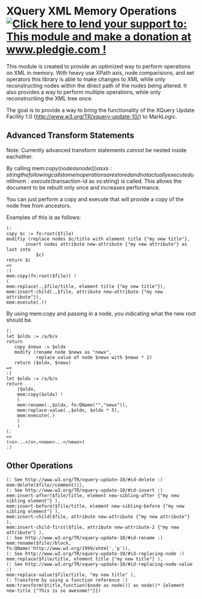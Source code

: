 # XQuery XML Memory Operations  [![Click here to lend your support to: This module and make a donation at www.pledgie.com !](http://www.pledgie.com/campaigns/18398.png?skin_name=chrome)](http://pledgie.com/campaigns/18398)
This module is created to provide an optimized way to perform operations on XML in memory. With heavy use XPath axis, node comparisions, and set operators this library is able to make changes to XML while only reconstructing nodes within the direct path of the nodes being altered. It also provides a way to perform multiple operations, while only reconstructiing the XML tree once.

The goal is to provide a way to bring the functionality of the XQuery Update Facility 1.0 (http://www.w3.org/TR/xquery-update-10/) to MarkLogic.

## Advanced Transform Statements
Note: Currently advanced transform statements *cannot* be nested inside eachother.

By calling mem:copy($node as node()) as xs:string the following calls to mem operations are stored and not actually executed until mem:execute($transaction-id as xs:string) is called. This allows the document to be rebuilt only once and increases performance.

You can just perform a copy and execute that will provide a copy of the node free from ancestors.

Examples of this is as follows:
 ```xquery
(: 
copy $c := fn:root($file)
modifiy (replace nodes $c/title with element title {"my new title"},
		insert nodes attribute new-attribute {"my new attribute"} as last into
			$c)
return $c
=>
:)
mem:copy(fn:root($file)) !
( 
mem:replace(.,$file/title, element title {"my new title"}),
mem:insert-child(.,$file, attribute new-attribute {"my new attribute"}),
mem:execute(.))
```

By using mem:copy and passing in a node, you indicating what the new root should be.
```xquery
(:
let $oldx := /a/b/x
return
   copy $newx := $oldx
   modify (rename node $newx as "newx", 
           replace value of node $newx with $newx * 2)
   return ($oldx, $newx)
=>
:)
let $oldx := /a/b/x
return
	($oldx,
	mem:copy($oldx) ! 
	(
	mem:rename(.,$oldx, fn:QName("","newx")),
	mem:replace-value(.,$oldx, $oldx * 5),
	mem:execute(.)
	)
	)
(: 
=>
(<x>...</x>,<newx>...</newx>)
:)
```

## Other Operations
 ```xquery
(: See http://www.w3.org/TR/xquery-update-10/#id-delete :)
mem:delete($file//comment()),
(: See http://www.w3.org/TR/xquery-update-10/#id-insert :)
mem:insert-after($file/title, element new-sibling-after {"my new sibling element"} ),
mem:insert-before($file/title, element new-sibling-before {"my new sibling element"} ),
mem:insert-child($file, attribute new-attribute {"my new attribute"} ),
mem:insert-child-first($file, attribute new-attribute-2 {"my new attribute"} ),
(: See http://www.w3.org/TR/xquery-update-10/#id-rename :)
mem:rename($file//block, fn:QName('http://www.w3.org/1999/xhtml','p')),
(: See http://www.w3.org/TR/xquery-update-10/#id-replacing-node :)
mem:replace($file/title, element title {"my new title"} ),
(: See http://www.w3.org/TR/xquery-update-10/#id-replacing-node-value :)
mem:replace-value($file/title, "my new title" ),
(: Transform by using a function reference :)
mem:transform($title,function($node as node()) as node()* {element new-title {"This is so awesome!"}})
```

